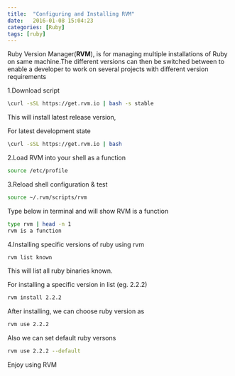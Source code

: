 ```yaml
---
title:  "Configuring and Installing RVM"
date:   2016-01-08 15:04:23
categories: [Ruby]
tags: [ruby]
---
```


Ruby Version Manager(**RVM**), is for managing multiple installations of Ruby on same machine.The different versions can then be switched between to enable a developer to work on several projects with different version requirements


1.Download script

```bash
\curl -sSL https://get.rvm.io | bash -s stable
```
This will install latest release version,

For latest development state

```bash
\curl -sSL https://get.rvm.io | bash
```
2.Load RVM into your shell as a function

```bash
source /etc/profile
```

3.Reload shell configuration & test

```bash
source ~/.rvm/scripts/rvm
```
Type below in terminal and will show RVM is a function
```bash
type rvm | head -n 1
rvm is a function
```

4.Installing specific versions of ruby using rvm


```bash
rvm list known
```
This will list all ruby binaries known.

For installing a specific version in list (eg. 2.2.2)
```bash
rvm install 2.2.2
```
After installing, we can choose ruby version as
```bash
rvm use 2.2.2
```
Also we can set default ruby versons
```bash
rvm use 2.2.2 --default
```

Enjoy using RVM
